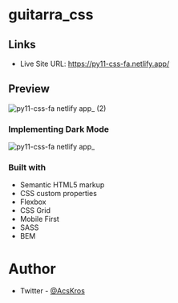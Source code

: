 # guitarra_css

## Links
- Live Site URL: https://py11-css-fa.netlify.app/

## Preview
![py11-css-fa netlify app_ (2)](https://user-images.githubusercontent.com/90885563/150653250-a4b006aa-5e59-47dd-8805-126fb9dafefd.png)

### Implementing Dark Mode

![py11-css-fa netlify app_](https://user-images.githubusercontent.com/90885563/150653255-9a07c52e-67b5-4c02-b7cb-6815b8136e43.png)


### Built with
- Semantic HTML5 markup
- CSS custom properties
- Flexbox
- CSS Grid
- Mobile First
- SASS
- BEM

# Author
- Twitter - [@AcsKros](https://twitter.com/AcsKros)
